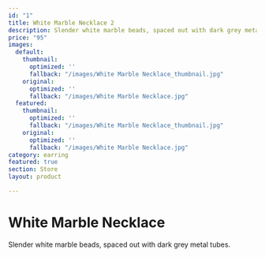 ```yaml
---
id: "1"
title: White Marble Necklace 2
description: Slender white marble beads, spaced out with dark grey metal tubes.
price: "95"
images:
  default:
    thumbnail:
      optimized: ''
      fallback: "/images/White Marble Necklace_thumbnail.jpg"
    original:
      optimized: ''
      fallback: "/images/White Marble Necklace.jpg"
  featured:
    thumbnail:
      optimized: ''
      fallback: "/images/White Marble Necklace_thumbnail.jpg"
    original:
      optimized: ''
      fallback: "/images/White Marble Necklace.jpg"
category: earring
featured: true
section: Store
layout: product

---
```

# White Marble Necklace

Slender white marble beads, spaced out with dark grey metal tubes.